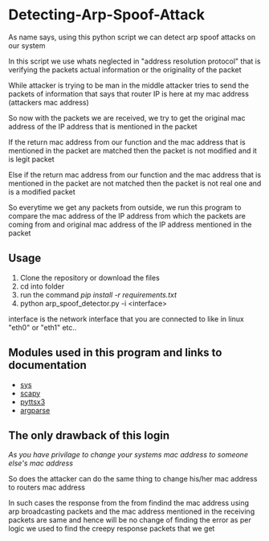 # Detecting-Arp-Spoof-Attack
As name says, using this python script we can detect arp spoof attacks on our system

In this script we use whats neglected in "address resolution protocol" that is verifying the packets actual information or the originality of the packet

While attacker is trying to be man in the middle attacker tries to send the packets of information that says that router IP is here at my mac address (attackers mac address)

So now with the packets we are received, we try to get the original mac address of the IP address that is mentioned in the packet

If the return mac address from our function and the mac address that is mentioned in the packet are matched then the packet is not modified and it is legit packet

Else if the return mac address from our function and the mac address that is mentioned in the packet are not matched then the packet is not real one and is a modified packet

So everytime we get any packets from outside, we run this program to compare the mac address of the IP address from which the packets are coming from and original mac address of the IP address mentioned in the packet



## Usage

1.  Clone the repository or download the files
2.  cd into folder
3.  run the command _pip install -r requirements.txt_
4.  python arp_spoof_detector.py -i \<interface>

interface is the network interface that you are connected to like in linux "eth0" or "eth1" etc..

## Modules used in this program and links to documentation
- [sys](https://docs.python.org/3/library/sys.html)
- [scapy](https://scapy.readthedocs.io/en/latest/)
- [pyttsx3](https://pypi.org/project/pyttsx3/)
- [argparse](https://docs.python.org/3/library/argparse.html)



## The only drawback of this login
_As you have privilage to change your systems mac address to someone else's mac address_

So does the attacker can do the same thing to change his/her mac address to routers mac address

In such cases the response from the from findind the mac address using arp broadcasting packets and the mac address mentioned in the receiving packets are same and hence will be no change of finding the error as per logic we used to find the creepy response packets that we get
